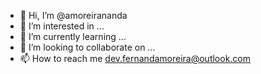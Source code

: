 - 👋 Hi, I’m @amoreirananda
- 👀 I’m interested in ...
- 🌱 I’m currently learning ...
- 💞️ I’m looking to collaborate on ...
- 📫 How to reach me dev.fernandamoreira@outlook.com

<!---
amoreirananda/amoreirananda is a ✨ special ✨ repository because its `README.md` (this file) appears on your GitHub profile.
You can click the Preview link to take a look at your changes.
--->
